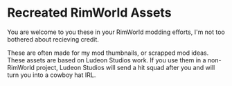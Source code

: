 # Recreated RimWorld Assets
You are welcome to you these in your RimWorld modding efforts, I'm not too bothered about recieving credit.

These are often made for my mod thumbnails, or scrapped mod ideas. These assets are based on Ludeon Studios work. If you use them in a non-RimWorld project, Ludeon Studios will send a hit squad after you and will turn you into a cowboy hat IRL.
